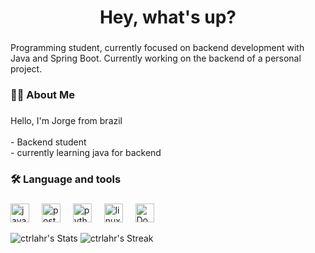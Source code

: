 </div>

###

<h1 align="center">Hey, what's up?</h1>

###
<p>Programming student, currently focused on backend development with Java and Spring Boot. Currently working on the backend of a personal project.</p>

###

<h3 align="left">👩‍💻  About Me</h3>

###

<p align="left">Hello, I'm Jorge from brazil<br><br>- Backend student <br>- currently learning java for backend</p>

###

<h3 align="left">🛠 Language and tools</h3>

###

<div align="left">
  <img src="https://cdn.jsdelivr.net/gh/devicons/devicon@latest/icons/java/java-original.svg" height="30" alt="java logo"  />
  <img width="12" />
  <img src="https://cdn.jsdelivr.net/gh/devicons/devicon@latest/icons/postgresql/postgresql-plain.svg" height="30" alt="postegre logo"  />
  <img width="12" />
  <img src="https://cdn.jsdelivr.net/gh/devicons/devicon/icons/python/python-original.svg" height="30" alt="python logo"  />
  <img width="12" />
  <img src="https://cdn.jsdelivr.net/gh/devicons/devicon@latest/icons/linux/linux-original.svg" height="30" alt="linux logo"  />
  <img width="12" />
  <img src="https://cdn.jsdelivr.net/gh/devicons/devicon@latest/icons/docker/docker-original.svg", height="30", alt="Docker logo" />
  <img width="12" />
</div>

![ctrlahr's Stats](https://github-readme-stats.vercel.app/api?username=ctrlahr&theme=tokyonight&show_icons=true&hide_border=false&count_private=true) ![ctrlahr's Streak](https://github-readme-streak-stats.herokuapp.com/?user=ctrlahr&theme=tokyonight&hide_border=false&card_width=100&card_height=50)
